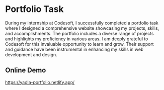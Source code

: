 # Portfolio Task

During my internship at Codesoft, I successfully completed a portfolio task where I designed a comprehensive website showcasing my projects, skills, and accomplishments. The portfolio includes a diverse range of projects and highlights my proficiency in various areas. I am deeply grateful to Codesoft for this invaluable opportunity to learn and grow. Their support and guidance have been instrumental in enhancing my skills in web development and design.

## Online Demo

https://yadla-portfolio.netlify.app/